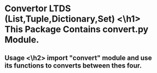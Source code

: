 <h1> Convertor LTDS (List,Tuple,Dictionary,Set) <\h1>
This Package Contains convert.py Module.
  <br>
<h2> Usage <\h2>
import "convert" module and use its functions to converts between thes four.
